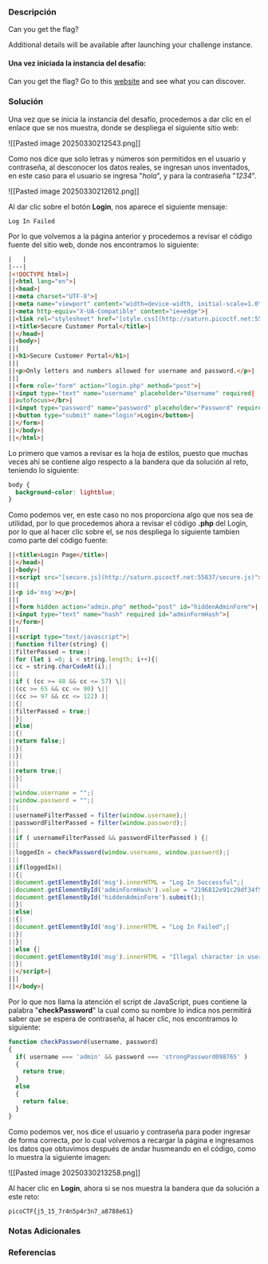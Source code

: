 ### Descripción
Can you get the flag?

Additional details will be available after launching your challenge instance.
#### Una vez iniciada la instancia del desafío:
Can you get the flag? 
Go to this [website](http://saturn.picoctf.net:55837/) and see what you can discover.
### Solución
Una vez que se inicia la instancia del desafío, procedemos a dar clic en el enlace que se nos muestra, donde se despliega el siguiente sitio web: 

![[Pasted image 20250330212543.png]]

Como nos dice que solo letras y números son permitidos en el usuario y contraseña, al desconocer los datos reales, se ingresan unos inventados, en este caso para el usuario se ingresa "*hola*", y para la contraseña "*1234*".

![[Pasted image 20250330212612.png]]

Al dar clic sobre el botón **Login**, nos aparece el siguiente mensaje:

```
Log In Failed
```

Por lo que volvemos a la página anterior y procedemos a revisar el código fuente del sitio web, donde nos encontramos lo siguiente:

```HTML
|   |
|---|
|<!DOCTYPE html>|
||<html lang="en">|
||<head>|
||<meta charset="UTF-8">|
||<meta name="viewport" content="width=device-width, initial-scale=1.0">|
||<meta http-equiv="X-UA-Compatible" content="ie=edge">|
||<link rel="stylesheet" href="[style.css](http://saturn.picoctf.net:55837/style.css)">|
||<title>Secure Customer Portal</title>|
||</head>|
||<body>|
|||
||<h1>Secure Customer Portal</h1>|
|||
||<p>Only letters and numbers allowed for username and password.</p>|
|||
||<form role="form" action="login.php" method="post">|
||<input type="text" name="username" placeholder="Username" required|
||autofocus></br>|
||<input type="password" name="password" placeholder="Password" required>|
||<button type="submit" name="login">Login</button>|
||</form>|
||</body>|
||</html>|
```

Lo primero que vamos a revisar es la hoja de estilos, puesto que muchas veces ahí se contiene algo respecto a la bandera que da solución al reto, teniendo lo siguiente:

```css
body {
  background-color: lightblue;
}
```

Como podemos ver, en este caso no nos proporciona algo que nos sea de utilidad, por lo que procedemos ahora a revisar el código **.php** del Login, por lo que al hacer clic sobre el, se nos despliega lo siguiente tambien como parte del código fuente:

```HTML
||<title>Login Page</title>|
||</head>|
||<body>|
||<script src="[secure.js](http://saturn.picoctf.net:55837/secure.js)"></script>|
|||
||<p id='msg'></p>|
|||
||<form hidden action="admin.php" method="post" id="hiddenAdminForm">|
||<input type="text" name="hash" required id="adminFormHash">|
||</form>|
|||
||<script type="text/javascript">|
||function filter(string) {|
||filterPassed = true;|
||for (let i =0; i < string.length; i++){|
||cc = string.charCodeAt(i);|
|||
||if ( (cc >= 48 && cc <= 57) \||
||(cc >= 65 && cc <= 90) \||
||(cc >= 97 && cc <= 122) )|
||{|
||filterPassed = true;|
||}|
||else|
||{|
||return false;|
||}|
||}|
|||
||return true;|
||}|
|||
||window.username = "";|
||window.password = "";|
|||
||usernameFilterPassed = filter(window.username);|
||passwordFilterPassed = filter(window.password);|
|||
||if ( usernameFilterPassed && passwordFilterPassed ) {|
|||
||loggedIn = checkPassword(window.username, window.password);|
|||
||if(loggedIn)|
||{|
||document.getElementById('msg').innerHTML = "Log In Successful";|
||document.getElementById('adminFormHash').value = "2196812e91c29df34f5e217cfd639881";|
||document.getElementById('hiddenAdminForm').submit();|
||}|
||else|
||{|
||document.getElementById('msg').innerHTML = "Log In Failed";|
||}|
||}|
||else {|
||document.getElementById('msg').innerHTML = "Illegal character in username or password."|
||}|
||</script>|
|||
||</body>|
```

Por lo que nos llama la atención el script de JavaScript, pues contiene la palabra "**checkPassword**" la cual como su nombre lo indica nos permitirá saber que se espera de contraseña, al hacer clic, nos encontramos lo siguiente: 

```js
function checkPassword(username, password)
{
  if( username === 'admin' && password === 'strongPassword098765' )
  {
    return true;
  }
  else
  {
    return false;
  }
}
```

Como podemos ver, nos dice el usuario y contraseña para poder ingresar de forma correcta, por lo cual volvemos a recargar la página e ingresamos los datos que obtuvimos después de andar husmeando en el código, como lo muestra la siguiente imagen:

![[Pasted image 20250330213258.png]]

Al hacer clic en **Login**, ahora si se nos muestra la bandera que da solución a este reto:

```
picoCTF{j5_15_7r4n5p4r3n7_a8788e61}
```
### Notas Adicionales

### Referencias